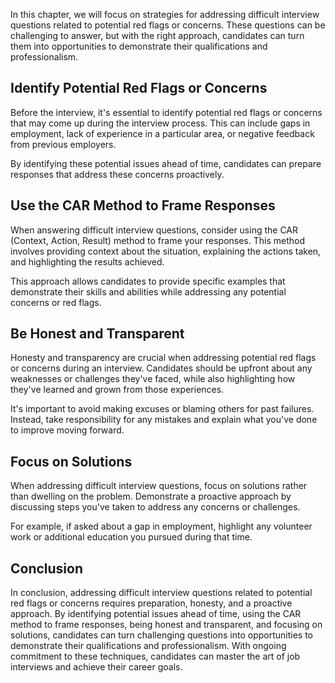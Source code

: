 
In this chapter, we will focus on strategies for addressing difficult interview questions related to potential red flags or concerns. These questions can be challenging to answer, but with the right approach, candidates can turn them into opportunities to demonstrate their qualifications and professionalism.

Identify Potential Red Flags or Concerns
----------------------------------------

Before the interview, it's essential to identify potential red flags or concerns that may come up during the interview process. This can include gaps in employment, lack of experience in a particular area, or negative feedback from previous employers.

By identifying these potential issues ahead of time, candidates can prepare responses that address these concerns proactively.

Use the CAR Method to Frame Responses
-------------------------------------

When answering difficult interview questions, consider using the CAR (Context, Action, Result) method to frame your responses. This method involves providing context about the situation, explaining the actions taken, and highlighting the results achieved.

This approach allows candidates to provide specific examples that demonstrate their skills and abilities while addressing any potential concerns or red flags.

Be Honest and Transparent
-------------------------

Honesty and transparency are crucial when addressing potential red flags or concerns during an interview. Candidates should be upfront about any weaknesses or challenges they've faced, while also highlighting how they've learned and grown from those experiences.

It's important to avoid making excuses or blaming others for past failures. Instead, take responsibility for any mistakes and explain what you've done to improve moving forward.

Focus on Solutions
------------------

When addressing difficult interview questions, focus on solutions rather than dwelling on the problem. Demonstrate a proactive approach by discussing steps you've taken to address any concerns or challenges.

For example, if asked about a gap in employment, highlight any volunteer work or additional education you pursued during that time.

Conclusion
----------

In conclusion, addressing difficult interview questions related to potential red flags or concerns requires preparation, honesty, and a proactive approach. By identifying potential issues ahead of time, using the CAR method to frame responses, being honest and transparent, and focusing on solutions, candidates can turn challenging questions into opportunities to demonstrate their qualifications and professionalism. With ongoing commitment to these techniques, candidates can master the art of job interviews and achieve their career goals.
